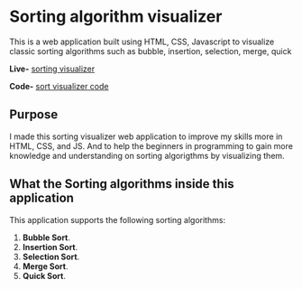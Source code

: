 # Sorting algorithm visualizer

This is a web application built using HTML, CSS, Javascript to visualize classic sorting algorithms such as bubble, insertion, selection, merge, quick 

**Live-** [sorting visualizer](https://himanshuchaurasiya1234.github.io/SortingVisualizer/) 

**Code-** [sort visualizer code](https://github.com/Himanshuchaurasiya1234/SortingVisualizer)

## Purpose

I made this sorting visualizer web application to improve my skills more in
HTML, CSS, and JS. And to help the beginners in programming to gain more knowledge and understanding on sorting algorigthms by visualizing them.

## What the Sorting algorithms inside this application

This application supports the following sorting algorithms:

1. **Bubble Sort**.
2. **Insertion Sort**.
3. **Selection Sort**.
4. **Merge Sort**.
5. **Quick Sort**.
